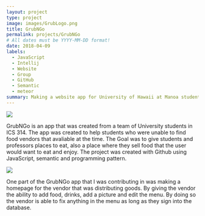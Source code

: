 ```yaml
---
layout: project
type: project
image: images/GrubLogo.png
title: GrubNGo
permalink: projects/GrubNGo
# All dates must be YYYY-MM-DD format!
date: 2018-04-09
labels:
  - JavaScript
  - Intellij
  - Website
  - Group
  - GitHub
  - Semantic
  - meteor
summary: Making a website app for University of Hawaii at Manoa students who need a place to eat
---
```


<img class="ui image" src="{{ site.baseurl }}/images/GrubNGo.jpg">


GrubNGo is an app that was created from a team of University students in ICS 314. The app was created to help students who were unable to find food vendors that avaliable at the time. The Goal was to give students and professors places to eat, also a place where they sell food that the user would want to eat and enjoy. The project was created with Github using JavaScript, semantic and programming pattern. 


<img class="ui image" src="{{ site.baseurl }}/images/vendorhomepage.png">

One part of the GrubNGo app that I was contributing in was making a homepage for the vendor that was distributing goods. By giving the vendor the ability to add food, drinks, add a picture and edit the menu. By doing so the vendor is able to fix anything in the menu as long as they sign into the database. 
